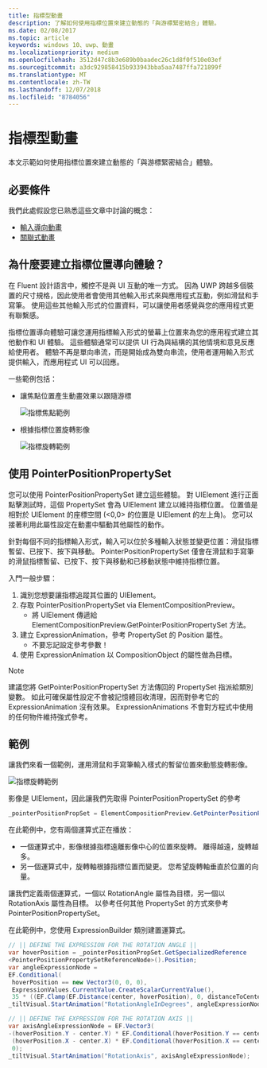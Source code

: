 ```yaml
---
title: 指標型動畫
description: 了解如何使用指標位置來建立動態的「與游標緊密結合」體驗。
ms.date: 02/08/2017
ms.topic: article
keywords: windows 10、uwp、動畫
ms.localizationpriority: medium
ms.openlocfilehash: 3512d47c8b3e689b0baadec26c1d8f0f510e03ef
ms.sourcegitcommit: a3dc929858415b933943bba5aa7487ffa721899f
ms.translationtype: MT
ms.contentlocale: zh-TW
ms.lasthandoff: 12/07/2018
ms.locfileid: "8784056"
---
```

# <a name="pointer-based-animations"></a>指標型動畫

本文示範如何使用指標位置來建立動態的「與游標緊密結合」體驗。

## <a name="prerequisites"></a>必要條件

我們此處假設您已熟悉這些文章中討論的概念：

- [輸入導向動畫](input-driven-animations.md)
- [關聯式動畫](relation-animations.md)

## <a name="why-create-pointer-position-driven-experiences"></a>為什麼要建立指標位置導向體驗？

在 Fluent 設計語言中，觸控不是與 UI 互動的唯一方式。 因為 UWP 跨越多個裝置的尺寸規格，因此使用者會使用其他輸入形式來與應用程式互動，例如滑鼠和手寫筆。 使用這些其他輸入形式的位置資料，可以讓使用者感覺與您的應用程式更有聯繫感。

指標位置導向體驗可讓您運用指標輸入形式的螢幕上位置來為您的應用程式建立其他動作和 UI 體驗。 這些體驗通常可以提供 UI 行為與結構的其他情境和意見反應給使用者。 體驗不再是單向串流，而是開始成為雙向串流，使用者運用輸入形式提供輸入，而應用程式 UI 可以回應。

一些範例包括：

- 讓焦點位置產生動畫效果以跟隨游標

    ![指標焦點範例](images/animation/spotlight-reveal.gif)

- 根據指標位置旋轉影像

    ![指標旋轉範例](images/animation/pointer-rotate.gif)

## <a name="using-pointerpositionpropertyset"></a>使用 PointerPositionPropertySet

您可以使用 PointerPositionPropertySet 建立這些體驗。 對 UIElement 進行正面點擊測試時，這個 PropertySet 會為 UIElement 建立以維持指標位置。 位置值是相對於 UIElement 的座標空間 (<0,0> 的位置是 UIElement 的左上角)。 您可以接著利用此屬性設定在動畫中驅動其他屬性的動作。

針對每個不同的指標輸入形式，輸入可以位於多種輸入狀態並變更位置：滑鼠指標暫留、已按下、按下與移動。 PointerPositionPropertySet 僅會在滑鼠和手寫筆的滑鼠指標暫留、已按下、按下與移動和已移動狀態中維持指標位置。

入門一般步驟：

1. 識別您想要讓指標追蹤其位置的 UIElement。
1. 存取 PointerPositionPropertySet via ElementCompositionPreview。
    - 將 UIElement 傳遞給 ElementCompositionPreview.GetPointerPositionPropertySet 方法。
1. 建立 ExpressionAnimation，參考 PropertySet 的 Position 屬性。
    - 不要忘記設定參考參數！
1. 使用 ExpressionAnimation 以 CompositionObject 的屬性做為目標。

> [!NOTE]
> 建議您將 GetPointerPositionPropertySet 方法傳回的 PropertySet 指派給類別變數。 如此可確保屬性設定不會被記憶體回收清理，因而對參考它的 ExpressionAnimation 沒有效果。 ExpressionAnimations 不會對方程式中使用的任何物件維持強式參考。

## <a name="example"></a>範例

讓我們來看一個範例，運用滑鼠和手寫筆輸入樣式的暫留位置來動態旋轉影像。

![指標旋轉範例](images/animation/pointer-rotate.gif)

影像是 UIElement，因此讓我們先取得 PointerPositionPropertySet 的參考

```csharp
_pointerPositionPropSet = ElementCompositionPreview.GetPointerPositionPropertySet(UIElement element);
```

在此範例中，您有兩個運算式正在播放：

- 一個運算式中，影像根據指標遠離影像中心的位置來旋轉。 離得越遠，旋轉越多。
- 另一個運算式中，旋轉軸根據指標位置而變更。 您希望旋轉軸垂直於位置的向量。

讓我們定義兩個運算式，一個以 RotationAngle 屬性為目標，另一個以 RotationAxis 屬性為目標。 以參考任何其他 PropertySet 的方式來參考 PointerPositionPropertySet。

在此範例中，您使用 ExpressionBuilder 類別建置運算式。

```csharp
// || DEFINE THE EXPRESSION FOR THE ROTATION ANGLE ||
var hoverPosition = _pointerPositionPropSet.GetSpecializedReference
<PointerPositionPropertySetReferenceNode>().Position;
var angleExpressionNode =
EF.Conditional(
 hoverPosition == new Vector3(0, 0, 0),
 ExpressionValues.CurrentValue.CreateScalarCurrentValue(),
 35 * ((EF.Clamp(EF.Distance(center, hoverPosition), 0, distanceToCenter) % distanceToCenter) / distanceToCenter));
_tiltVisual.StartAnimation("RotationAngleInDegrees", angleExpressionNode);

// || DEFINE THE EXPRESSION FOR THE ROTATION AXIS ||
var axisAngleExpressionNode = EF.Vector3(
-(hoverPosition.Y - center.Y) * EF.Conditional(hoverPosition.Y == center.Y, 0, 1),
 (hoverPosition.X - center.X) * EF.Conditional(hoverPosition.X == center.X, 0, 1),
 0);
_tiltVisual.StartAnimation("RotationAxis", axisAngleExpressionNode);
```